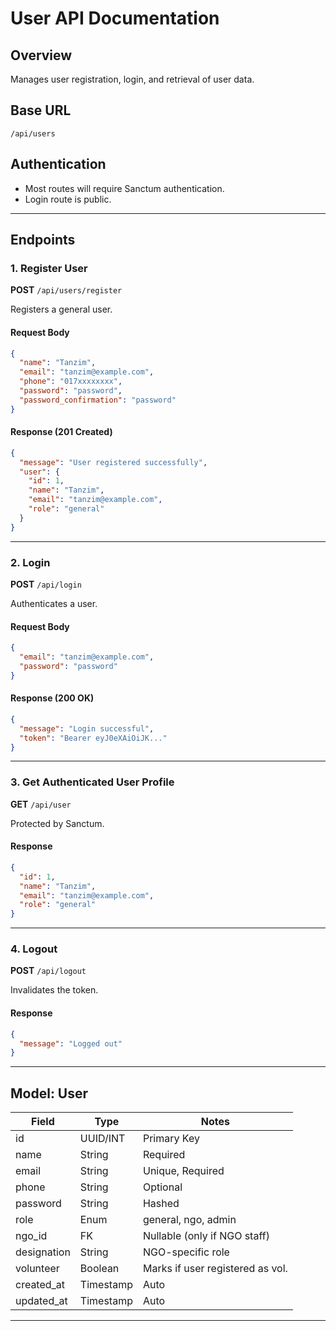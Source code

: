 # User API Documentation

## Overview
Manages user registration, login, and retrieval of user data.

## Base URL
```
/api/users
```

## Authentication
- Most routes will require Sanctum authentication.
- Login route is public.

---

## Endpoints

### 1. Register User
**POST** `/api/users/register`

Registers a general user.

#### Request Body
```json
{
  "name": "Tanzim",
  "email": "tanzim@example.com",
  "phone": "017xxxxxxxx",
  "password": "password",
  "password_confirmation": "password"
}
```

#### Response (201 Created)
```json
{
  "message": "User registered successfully",
  "user": {
    "id": 1,
    "name": "Tanzim",
    "email": "tanzim@example.com",
    "role": "general"
  }
}
```

---

### 2. Login
**POST** `/api/login`

Authenticates a user.

#### Request Body
```json
{
  "email": "tanzim@example.com",
  "password": "password"
}
```

#### Response (200 OK)
```json
{
  "message": "Login successful",
  "token": "Bearer eyJ0eXAiOiJK..."
}
```

---

### 3. Get Authenticated User Profile
**GET** `/api/user`

Protected by Sanctum.

#### Response
```json
{
  "id": 1,
  "name": "Tanzim",
  "email": "tanzim@example.com",
  "role": "general"
}
```

---

### 4. Logout
**POST** `/api/logout`

Invalidates the token.

#### Response
```json
{
  "message": "Logged out"
}
```

---

## Model: User

| Field        | Type     | Notes                            |
|--------------|----------|----------------------------------|
| id           | UUID/INT | Primary Key                      |
| name         | String   | Required                         |
| email        | String   | Unique, Required                 |
| phone        | String   | Optional                         |
| password     | String   | Hashed                           |
| role         | Enum     | general, ngo, admin              |
| ngo_id       | FK       | Nullable (only if NGO staff)     |
| designation  | String   | NGO-specific role                |
| volunteer    | Boolean  | Marks if user registered as vol. |
| created_at   | Timestamp| Auto                             |
| updated_at   | Timestamp| Auto                             |

---
